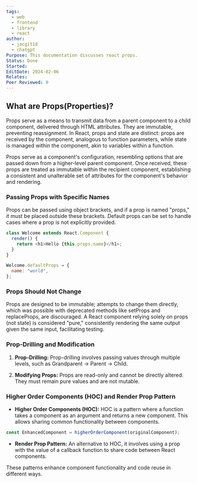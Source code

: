```yaml
---
tags:
  - web
  - frontend
  - library
  - react
author:
  - jacgit18
  - chatgpt
Purpose: This documentation discusses react props.
Status: Done
Started: 
EditDate: 2024-02-06
Relates: 
Peer Reviewed: 0
---
```

## What are Props(Properties)?

Props serve as a means to transmit data from a parent component to a child component, delivered through HTML attributes. They are immutable, preventing reassignment. In React, props and state are distinct: props are received by the component, analogous to function parameters, while state is managed within the component, akin to variables within a function.

Props serve as a component's configuration, resembling options that are passed down from a higher-level parent component. Once received, these props are treated as immutable within the recipient component, establishing a consistent and unalterable set of attributes for the component's behavior and rendering.

### Passing Props with Specific Names

Props can be passed using object brackets, and if a prop is named "props," it must be placed outside these brackets. Default props can be set to handle cases where a prop is not explicitly provided.

```javascript
class Welcome extends React.Component {
  render() {
    return <h1>Hello {this.props.name}</h1>;
  }
}

Welcome.defaultProps = {
  name: "world",
};
```

### Props Should Not Change

Props are designed to be immutable; attempts to change them directly, which was possible with deprecated methods like setProps and replaceProps, are discouraged. A React component relying solely on props (not state) is considered "pure," consistently rendering the same output given the same input, facilitating testing.

### Prop-Drilling and Modification

1. **Prop-Drilling:**
   Prop-drilling involves passing values through multiple levels, such as Grandparent -> Parent -> Child.

2. **Modifying Props:**
   Props are read-only and cannot be directly altered. They must remain pure values and are not mutable.

### Higher Order Components (HOC) and Render Prop Pattern

- **Higher Order Components (HOC):**
  HOC is a pattern where a function takes a component as an argument and returns a new component. This allows sharing common functionality between components.

```javascript
const EnhancedComponent = higherOrderComponent(originalComponent);
```

- **Render Prop Pattern:**
  An alternative to HOC, it involves using a prop with the value of a callback function to share code between React components.

These patterns enhance component functionality and code reuse in different ways.


